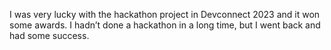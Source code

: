 I was very lucky with the hackathon project in Devconnect 2023 and it won some awards. I hadn’t done a hackathon in a long time, but I went back and had some success.
